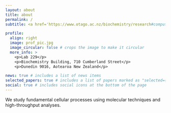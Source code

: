 ```yaml
---
layout: about
title: about
permalink: /
subtitle: <a href='https://www.otago.ac.nz/biochemistry/research#computational-molecular-biology'>Department of Biochemistry, University of Otago</a>.

profile:
  align: right
  image: prof_pic.jpg
  image_circular: false # crops the image to make it circular
  more_info: >
    <p>Lab 229</p>
    <p>Biochemistry Building, 710 Cumberland Street</p>
    <p>Dunedin 9016, Aotearoa New Zealand</p>

news: true # includes a list of news items
selected_papers: true # includes a list of papers marked as "selected={true}"
social: true # includes social icons at the bottom of the page
---
```


We study fundamental cellular processes using molecular techniques and high-throughput analyses.

